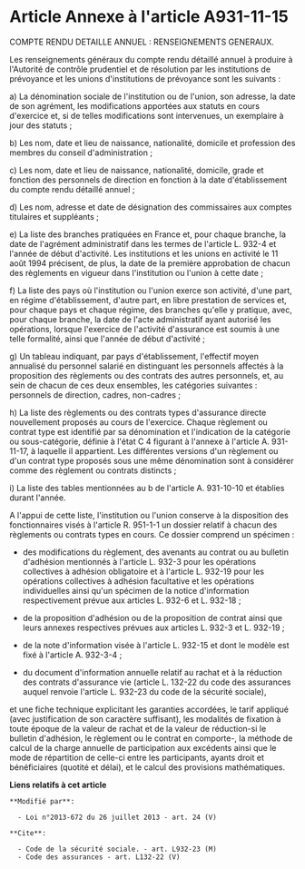 # Article Annexe à l'article A931-11-15

COMPTE RENDU DETAILLE ANNUEL : RENSEIGNEMENTS GENERAUX. 

Les renseignements généraux du compte rendu détaillé annuel à produire à l'Autorité de contrôle prudentiel et de résolution
par les institutions de prévoyance et les unions d'institutions de prévoyance sont les suivants : 

a) La dénomination sociale de l'institution ou de l'union, son adresse, la date de son agrément, les modifications apportées
aux statuts en cours d'exercice et, si de telles modifications sont intervenues, un exemplaire à jour des statuts ; 

b) Les nom, date et lieu de naissance, nationalité, domicile et profession des membres du conseil d'administration ; 

c) Les nom, date et lieu de naissance, nationalité, domicile, grade et fonction des personnels de direction en fonction à la
date d'établissement du compte rendu détaillé annuel ; 

d) Les nom, adresse et date de désignation des commissaires aux comptes titulaires et suppléants ; 

e) La liste des branches pratiquées en France et, pour chaque branche, la date de l'agrément administratif dans les termes de
l'article L. 932-4 et l'année de début d'activité. Les institutions et les unions en activité le 11 août 1994 précisent, de
plus, la date de la première approbation de chacun des règlements en vigueur dans l'institution ou l'union à cette date ; 

f) La liste des pays où l'institution ou l'union exerce son activité, d'une part, en régime d'établissement, d'autre part, en
libre prestation de services et, pour chaque pays et chaque régime, des branches qu'elle y pratique, avec, pour chaque
branche, la date de l'acte administratif ayant autorisé les opérations, lorsque l'exercice de l'activité d'assurance est
soumis à une telle formalité, ainsi que l'année de début d'activité ; 

g) Un tableau indiquant, par pays d'établissement, l'effectif moyen annualisé du personnel salarié en distinguant les
personnels affectés à la proposition des règlements ou des contrats des autres personnels, et, au sein de chacun de ces deux
ensembles, les catégories suivantes : personnels de direction, cadres, non-cadres ; 

h) La liste des règlements ou des contrats types d'assurance directe nouvellement proposés au cours de l'exercice. Chaque
règlement ou contrat type est identifié par sa dénomination et l'indication de la catégorie ou sous-catégorie, définie à
l'état C 4 figurant à l'annexe à l'article A. 931-11-17, à laquelle il appartient. Les différentes versions d'un règlement ou
d'un contrat type proposés sous une même dénomination sont à considérer comme des règlement ou contrats distincts ; 

i) La liste des tables mentionnées au b de l'article A. 931-10-10 et établies durant l'année.

A l'appui de cette liste, l'institution ou l'union conserve à la disposition des fonctionnaires visés à l'article R. 951-1-1
un dossier relatif à chacun des règlements ou contrats types en cours. Ce dossier comprend un spécimen :

- des modifications du règlement, des avenants au contrat ou au bulletin d'adhésion mentionnés à l'article L. 932-3 pour les
opérations collectives à adhésion obligatoire et à l'article L. 932-19 pour les opérations collectives à adhésion facultative
et les opérations individuelles ainsi qu'un spécimen de la notice d'information respectivement prévue aux articles L. 932-6
et L. 932-18 ;

- de la proposition d'adhésion ou de la proposition de contrat ainsi que leurs annexes respectives prévues aux articles L.
932-3 et L. 932-19 ;

- de la note d'information visée à l'article L. 932-15 et dont le modèle est fixé à l'article A. 932-3-4 ;

- du document d'information annuelle relatif au rachat et à la réduction des contrats d'assurance vie (article L. 132-22 du
code des assurances auquel renvoie l'article L. 932-23 du code de la sécurité sociale), 

et une fiche technique explicitant les garanties accordées, le tarif appliqué (avec justification de son caractère
suffisant), les modalités de fixation à toute époque de la valeur de rachat et de la valeur de réduction-si le bulletin
d'adhésion, le règlement ou le contrat en comporte-, la méthode de calcul de la charge annuelle de participation aux
excédents ainsi que le mode de répartition de celle-ci entre les participants, ayants droit et bénéficiaires (quotité et
délai), et le calcul des provisions mathématiques.

**Liens relatifs à cet article**

	**Modifié par**:

	  - Loi n°2013-672 du 26 juillet 2013 - art. 24 (V)

	**Cite**:

	  - Code de la sécurité sociale. - art. L932-23 (M)
	  - Code des assurances - art. L132-22 (V)
